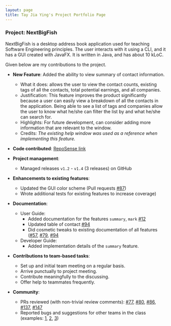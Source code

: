 ```yaml
---
layout: page
title: Tay Jia Ying's Project Portfolio Page
---
```


### Project: NextBigFish

NextBigFish is a desktop address book application used for teaching Software Engineering principles. The user interacts with it using a CLI, and it has a GUI created with JavaFX. It is written in Java, and has about 10 kLoC.

Given below are my contributions to the project.

* **New Feature**: Added the ability to view summary of contact information.
    * What it does: allows the user to view the contact counts, existing tags of all the contacts, total potential earnings, and all companies.
    * Justification: This feature improves the product significantly because a user can easily view a breakdown of all the contacts in the application. Being able to see a list of tags and companies allow the user to know what he/she can filter the list by and what he/she can search for.
    * Highlights: For future development, can consider adding more information that are relevant to the window.
    * Credits: *The existing help window was used as a reference when implementing this feature.*

* **Code contributed**: [RepoSense link](https://nus-cs2103-ay2223s2.github.io/tp-dashboard/?search=jjiayyingtt&breakdown=true&sort=groupTitle%20dsc&sortWithin=title&since=2023-02-17&timeframe=commit&mergegroup=&groupSelect=groupByRepos&checkedFileTypes=docs~functional-code~test-code~other)

* **Project management**:
    * Managed releases `v1.2` - `v1.4` (3 releases) on GitHub

* **Enhancements to existing features**:
    * Updated the GUI color scheme (Pull requests [\#87]())
    * Wrote additional tests for existing features to increase coverage)

* **Documentation**:
    * User Guide:
        * Added documentation for the features `summary`, `mark` [\#12]()
        * Updated table of contact [\#94]()
        * Did cosmetic tweaks to existing documentation of all features ([\#57](), [\#79](), [\#94]()
    * Developer Guide:
        * Added implementation details of the `summary` feature.

* **Contributions to team-based tasks**:
    * Set up and initial team meeting on a regular basis.
    * Arrive punctually to project meeting.
    * Contribute meaningfully to the discussing.
    * Offer help to teammates frequently.

* **Community**:
    * PRs reviewed (with non-trivial review comments): [\#77](), [\#80](), [\#86](), [\#137](), [\#147]()
    * Reported bugs and suggestions for other teams in the class (examples: [1](), [2](), [3]())


